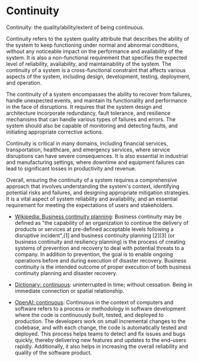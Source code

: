 # Continuity

Continuity: the quality/ability/extent of being continuous.

<span data-chatgpt-prompt="explain continuity (system quality attribute, cross-functional constraint, non-functional requirement)">Continuity refers to the system quality attribute that describes the ability of the system to keep functioning under normal and abnormal conditions, without any noticeable impact on the performance and availability of the system. It is also a non-functional requirement that specifies the expected level of reliability, availability, and maintainability of the system. The continuity of a system is a cross-functional constraint that affects various aspects of the system, including design, development, testing, deployment, and operation.

The continuity of a system encompasses the ability to recover from failures, handle unexpected events, and maintain its functionality and performance in the face of disruptions. It requires that the system design and architecture incorporate redundancy, fault tolerance, and resilience mechanisms that can handle various types of failures and errors. The system should also be capable of monitoring and detecting faults, and initiating appropriate corrective actions.

Continuity is critical in many domains, including financial services, transportation, healthcare, and emergency services, where service disruptions can have severe consequences. It is also essential in industrial and manufacturing settings, where downtime and equipment failures can lead to significant losses in productivity and revenue.

Overall, ensuring the continuity of a system requires a comprehensive approach that involves understanding the system's context, identifying potential risks and failures, and designing appropriate mitigation strategies. It is a vital aspect of system reliability and availability, and an essential requirement for meeting the expectations of users and stakeholders.</span>

* [Wikipedia: Business continuity planning](https://wikipedia.org/wiki/Business_continuity_planning): Business continuity may be defined as "the capability of an organization to continue the delivery of products or services at pre-defined acceptable levels following a disruptive incident",[1] and business continuity planning [2][3] (or business continuity and resiliency planning) is the process of creating systems of prevention and recovery to deal with potential threats to a company. In addition to prevention, the goal is to enable ongoing operations before and during execution of disaster recovery. Business continuity is the intended outcome of proper execution of both business continuity planning and disaster recovery. 

* [Dictionary: continuous](https://www.dictionary.com/browse/continuous): uninterrupted in time; without cessation. Being in immediate connection or spatial relationship.

* [OpenAI: continuous](https:://openai.com): <span data-chatgpt-prompt="define continuous (computers and software)">Continuous in the context of computers and software refers to a process or methodology in software development where the code is continuously built, tested, and deployed to production. The developers work on small incremental changes to the codebase, and with each change, the code is automatically tested and deployed. This process helps teams to detect and fix issues and bugs quickly, thereby delivering new features and updates to the end-users rapidly. Additionally, it also helps in increasing the overall reliability and quality of the software product.</span>
